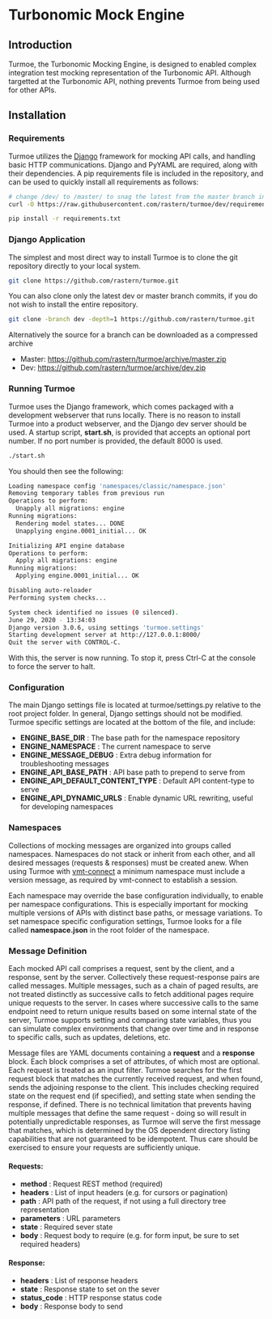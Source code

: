# Turbonomic Mock Engine

## Introduction

Turmoe, the Turbonomic Mocking Engine, is designed to enabled complex integration
test mocking representation of the Turbonomic API. Although targetted at the Turbonomic API, nothing prevents Turmoe from being used for other APIs.

## Installation

### Requirements

Turmoe utilizes the [Django](https://www.djangoproject.com/) framework for mocking
API calls, and handling basic HTTP communications. Django and PyYAML are required,
along with their dependencies. A pip requirements file is included in the repository,
and can be used to quickly install all requirements as follows:

```bash
# change /dev/ to /master/ to snag the latest from the master branch instead
curl -O https://raw.githubusercontent.com/rastern/turmoe/dev/requirements.txt

pip install -r requirements.txt
```

### Django Application

The simplest and most direct way to install Turmoe is to clone the git repository
directly to your local system.

```bash
git clone https://github.com/rastern/turmoe.git
```

You can also clone only the latest dev or master branch commits, if you do not
wish to install the entire repository.

```bash
git clone -branch dev -depth=1 https://github.com/rastern/turmoe.git
```

Alternatively the source for a branch can be downloaded as a compressed archive

* Master: https://github.com/rastern/turmoe/archive/master.zip
* Dev: https://github.com/rastern/turmoe/archive/dev.zip


### Running Turmoe

Turmoe uses the Django framework, which comes packaged with a development webserver
that runs locally. There is no reason to install Turmoe into a product webserver,
and the Django dev server should be used. A startup script, **start.sh**, is
provided that accepts an optional port number. If no port number is provided, the
default 8000 is used.

```bash
./start.sh
```

You should then see the following:

```bash
Loading namespace config 'namespaces/classic/namespace.json'
Removing temporary tables from previous run
Operations to perform:
  Unapply all migrations: engine
Running migrations:
  Rendering model states... DONE
  Unapplying engine.0001_initial... OK

Initializing API engine database
Operations to perform:
  Apply all migrations: engine
Running migrations:
  Applying engine.0001_initial... OK

Disabling auto-reloader
Performing system checks...

System check identified no issues (0 silenced).
June 29, 2020 - 13:34:03
Django version 3.0.6, using settings 'turmoe.settings'
Starting development server at http://127.0.0.1:8000/
Quit the server with CONTROL-C.
```

With this, the server is now running. To stop it, press Ctrl-C at the console to
force the server to halt.


### Configuration

The main Django settings file is located at turmoe/settings.py relative to the
root project folder. In general, Django settings should not be modified. Turmoe
specific settings are located at the bottom of the file, and include:

* **ENGINE_BASE_DIR** : The base path for the namespace repository
* **ENGINE_NAMESPACE** : The current namespace to serve
* **ENGINE_MESSAGE_DEBUG** : Extra debug information for troubleshooting messages
* **ENGINE_API_BASE_PATH** : API base path to prepend to serve from
* **ENGINE_API_DEFAULT_CONTENT_TYPE** : Default API content-type to serve
* **ENGINE_API_DYNAMIC_URLS** : Enable dynamic URL rewriting, useful for developing namespaces


### Namespaces

Collections of mocking messages are organized into groups called namespaces.
Namespaces do not stack or inherit from each other, and all desired messages
(requests & responses) must be created anew. When using Turmoe with [vmt-connect](https://pypi.org/project/vmtconnect/) a minimum namespace must include a version message,
as required by vmt-connect to establish a session.

Each namespace may override the base configuration individually, to enable per
namespace configurations. This is especially important for mocking multiple versions
of APIs with distinct base paths, or message variations. To set namespace specific
configuration settings, Turmoe looks for a file called **namespace.json** in the
root folder of the namespace.


### Message Definition

Each mocked API call comprises a request, sent by the client, and a response,
sent by the server. Collectively these request-response pairs are called messages.
Multiple messages, such as a chain of paged results, are not treated distinctly
as successive calls to fetch additional pages require unique requests to the
server. In cases where successive calls to the same endpoint need to return unique
results based on some internal state of the server, Turmoe supports setting and
comparing state variables, thus you can simulate complex environments that change
over time and in response to specific calls, such as updates, deletions, etc.

Message files are YAML documents containing a **request** and a **response**
block. Each block comprises a set of attributes, of which most are optional.
Each request is treated as an input filter. Turmoe searches for the first request
block that matches the currently received request, and when found, sends the
adjoining response to the client. This includes checking required state on the
request end (if specified), and setting state when sending the response, if
defined. There is no technical limitation that prevents having multiple messages
that define the same request - doing so will result in potentially unpredictable
responses, as Turmoe will serve the first message that matches, which is determined
by the OS dependent directory listing capabilities that are not guaranteed to be
idempotent. Thus care should be exercised to ensure your requests are sufficiently
unique.

#### Requests:
* **method** : Request REST method (required)
* **headers** : List of input headers (e.g. for cursors or pagination)
* **path** : API path of the request, if not using a full directory tree representation
* **parameters** : URL parameters
* **state** : Required sever state
* **body** : Request body to require (e.g. for form input, be sure to set required headers)

#### Response:
* **headers** : List of response headers
* **state** : Response state to set on the sever
* **status_code** : HTTP response status code
* **body** : Response body to send
